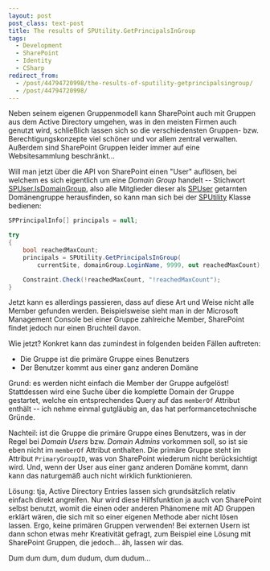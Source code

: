 ```yaml
---
layout: post
post_class: text-post
title: The results of SPUtility.GetPrincipalsInGroup
tags:
  - Development
  - SharePoint
  - Identity
  - CSharp
redirect_from:
  - /post/44794720998/the-results-of-sputility-getprincipalsingroup/
  - /post/44794720998/
---
```

Neben seinem eigenen Gruppenmodell kann SharePoint auch mit Gruppen aus dem Active Directory umgehen, was in den meisten Firmen auch genutzt wird, schließlich lassen sich so die verschiedensten Gruppen- bzw. Berechtigungskonzepte viel schöner und vor allem zentral verwalten. Außerdem sind SharePoint Gruppen leider immer auf eine Websitesammlung beschränkt...

Will man jetzt über die API von SharePoint einen "User" auflösen, bei welchem es sich eigentlich um eine *Domain Group* handelt -- Stichwort [SPUser.IsDomainGroup][0], also alle Mitglieder dieser als [SPUser][1] getarnten Domänengruppe herausfinden, so kann man sich bei der [SPUtility][2] Klasse bedienen:

```csharp
SPPrincipalInfo[] principals = null;

try
{
    bool reachedMaxCount;
    principals = SPUtility.GetPrincipalsInGroup(
        currentSite, domainGroup.LoginName, 9999, out reachedMaxCount);

    Constraint.Check(!reachedMaxCount, "!reachedMaxCount");
}
```

Jetzt kann es allerdings passieren, dass auf diese Art und Weise nicht alle Member gefunden werden. Beispielsweise sieht man in der Microsoft Management Console bei einer Gruppe zahlreiche Member, SharePoint findet jedoch nur einen Bruchteil davon.

Wie jetzt? Konkret kann das zumindest in folgenden beiden Fällen auftreten:

* Die Gruppe ist die primäre Gruppe eines Benutzers
* Der Benutzer kommt aus einer ganz anderen Domäne

Grund: es werden nicht einfach die Member der Gruppe aufgelöst! Stattdessen wird eine Suche über die komplette Domain der Gruppe gestartet, welche ein entsprechendes Query auf das `memberOf` Attribut enthält -- ich nehme einmal gutgläubig an, das hat performancetechnische Gründe.

Nachteil: ist die Gruppe die primäre Gruppe eines Benutzers, was in der Regel bei *Domain Users* bzw. *Domain Admins* vorkommen soll, so ist sie eben nicht im `memberOf` Attribut enthalten. Die primäre Gruppe steht im Attribut `PrimaryGroupID`, was von SharePoint wiederum nicht berücksichtigt wird. Und, wenn der User aus einer ganz anderen Domäne kommt, dann kann das naturgemäß auch nicht wirklich funktionieren.

Lösung: tja, Active Directory Entries lassen sich grundsätzlich relativ einfach direkt angreifen. Nur wird diese Hilfsfunktion ja auch von SharePoint selbst benutzt, womit die einen oder anderen Phänomene mit AD Gruppen erklärt wären, die sich mit so einer eigenen Methode aber nicht lösen lassen. Ergo, keine primären Gruppen verwenden! Bei externen Usern ist dann schon etwas mehr Kreativität gefragt, zum Beispiel eine Lösung mit SharePoint Gruppen, die jedoch... äh, lassen wir das.

Dum dum dum, dum dudum, dum dudum...

[0]: https://msdn.microsoft.com/library/Microsoft.SharePoint.SPUser.IsDomainGroup
[1]: https://msdn.microsoft.com/library/Microsoft.SharePoint.SPUser
[2]: https://msdn.microsoft.com/library/Microsoft.SharePoint.Utilities.SPUtility
